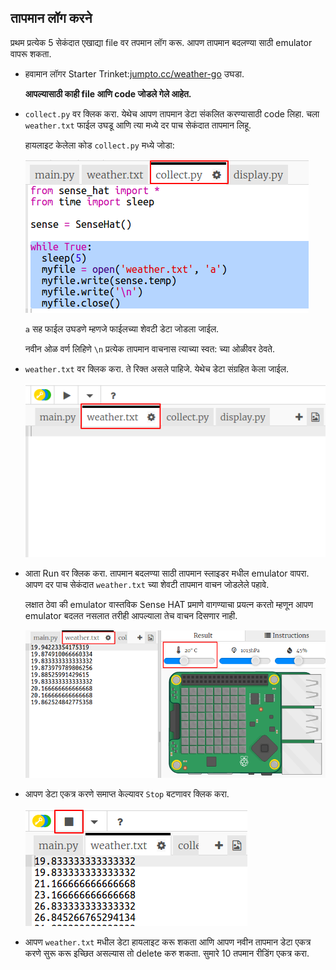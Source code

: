 ## तापमान लॉग करने

प्रथम प्रत्येक 5 सेकंदात एखाद्या file वर तपमान लॉग करू. आपण तापमान बदलण्या साठी emulator वापरू शकता.

+ हवामान लॉगर Starter Trinket:<a href="http://jumpto.cc/weather-go" target="_blank">jumpto.cc/weather-go</a> उघडा.
    
    **आपल्यासाठी काही file आणि code जोडले गेले आहेत.**

+ `collect.py` वर क्लिक करा. येथेच आपण तापमान डेटा संकलित करण्यासाठी code लिहा. चला `weather.txt` फाईल उघडू आणि त्या मध्ये दर पाच सेकंदात तापमान लिहू.
    
    हायलाइट केलेला कोड `collect.py` मध्ये जोडा:
    
    ![स्क्रीनशॉट](images/weather-collect.png)
    
    `a` सह फाईल उघडणे म्हणजे फाईलच्या शेवटी डेटा जोडला जाईल.
    
    नवीन ओळ वर्ण लिहिणे `\n` प्रत्येक तापमान वाचनास त्याच्या स्वत: च्या ओळीवर ठेवते.

+ `weather.txt` वर क्लिक करा. ते रिक्त असले पाहिजे. येथेच डेटा संग्रहित केला जाईल.
    
    ![स्क्रीनशॉट](images/weather-file.png)

+ आता Run वर क्लिक करा. तापमान बदलण्या साठी तापमान स्लाइडर मधील emulator वापरा. आपण दर पाच सेकंदात `weather.txt` च्या शेवटी तापमान वाचन जोडलेले पहावे.
    
    लक्षात ठेवा की emulator वास्तविक Sense HAT प्रमाणे वागण्याचा प्रयत्न करतो म्हणून आपण emulator बदलत नसलात तरीही आपल्याला तेच वाचन दिसणार नाही.
    
    ![स्क्रीनशॉट](images/weather-temperature.png)

+ आपण डेटा एकत्र करणे समाप्त केल्यावर `Stop` बटणावर क्लिक करा.
    
    ![स्क्रीनशॉट](images/weather-stop.png)

+ आपण `weather.txt` मधील डेटा हायलाइट करू शकता आणि आपण नवीन तापमान डेटा एकत्र करणे सुरू करू इच्छित असल्यास तो delete करु शकता. सुमारे 10 तपमान रीडिंग एकत्र करा.